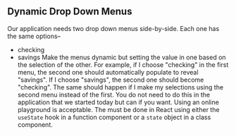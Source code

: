 ## Dynamic Drop Down Menus

Our application needs two drop down menus side-by-side. Each one has the same options–
  * checking 
  * savings
Make the menus dynamic but setting the value in one based on the selection of the other.
For example, if I choose "checking" in the first menu, the second one should automatically populate to reveal "savings". If I choose "savings", the second one should become "checking". The same should happen if I make my selections using the second menu instead of the first.
You do not need to do this in the application that we started today but can if you want. Using an online playground is acceptable.
The must be done in React using either the `useState` hook in a function component or a `state` object in a class component.

